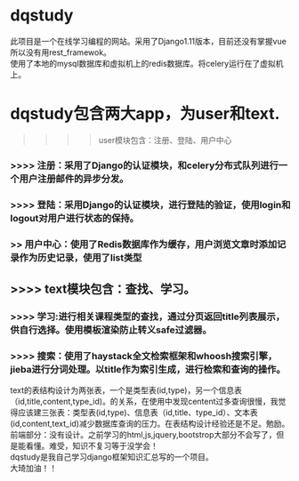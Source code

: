 # dqstudy
此项目是一个在线学习编程的网站。采用了Django1.11版本，目前还没有掌握vue所以没有用rest_framewok。  
使用了本地的mysql数据库和虚拟机上的redis数据库。将celery运行在了虚拟机上。  
# dqstudy包含两大app，为user和text.  
>>>> user模块包含：注册、登陆、用户中心  
### >>>> 注册：采用了Django的认证模块，和celery分布式队列进行一个用户注册邮件的异步分发。  
### >>>> 登陆：采用Django的认证模块，进行登陆的验证，使用login和logout对用户进行状态的保持。  
### >> 用户中心：使用了Redis数据库作为缓存，用户浏览文章时添加记录作为历史记录，使用了list类型  
## >>>> text模块包含：查找、学习。  
### >>>> 学习:进行相关课程类型的查找，通过分页返回title列表展示，供自行选择。使用模板渲染防止转义safe过滤器。  
### >>>> 搜索：使用了haystack全文检索框架和whoosh搜索引擎，jieba进行分词处理。以title作为索引生成，进行检索和查询的操作。  
text的表结构设计为两张表，一个是类型表(id,type)，另一个信息表（id,title,content,type_id)。的关系，在使用中发现centent过多查询很慢，我觉得应该建三张表：类型表(id,type)、信息表（id,title、type_id）、文本表(id,content,text_id)减少数据库查询的压力。在表结构设计经验还是不足。勉励。  
前端部分：没有设计。之前学习的html,js,jquery,bootstrop大部分不会写了，但是能看懂。难受，知识不复习等于没学会！  
dqstudy是我自己学习django框架知识汇总写的一个项目。  
大琦加油！！  
